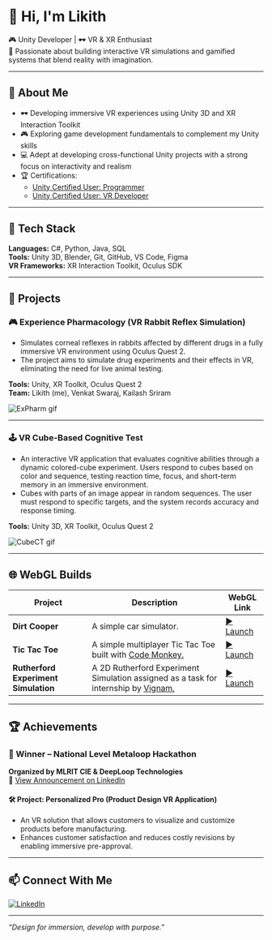 # 👋 Hi, I'm Likith

🎮 Unity Developer | 🕶️ VR & XR Enthusiast  
🚀 Passionate about building interactive VR simulations and gamified systems that blend reality with imagination.

---

## 🧠 About Me

- 🕶️ Developing immersive VR experiences using Unity 3D and XR Interaction Toolkit
- 🎮 Exploring game development fundamentals to complement my Unity skills
- 💻 Adept at developing cross-functional Unity projects with a strong focus on interactivity and realism
- 🏆 Certifications:
  - [Unity Certified User: Programmer](https://www.credly.com/badges/25382552-eae8-49d0-bc64-65b89ff8d682)
  - [Unity Certified User: VR Developer](https://www.credly.com/badges/8d43c8fc-5f6a-41bb-ae12-3b1d1c51b0f3)

---

## 🧰 Tech Stack

**Languages:** C#, Python, Java, SQL  
**Tools:** Unity 3D, Blender, Git, GitHub, VS Code, Figma  
**VR Frameworks:** XR Interaction Toolkit, Oculus SDK

---

## 💼 Projects

### 🎮 Experience Pharmacology (VR Rabbit Reflex Simulation)
- Simulates corneal reflexes in rabbits affected by different drugs in a fully immersive VR environment using Oculus Quest 2.  
- The project aims to simulate drug experiments and their effects in VR, eliminating the need for live animal testing.
  
**Tools:** Unity, XR Toolkit, Oculus Quest 2  
**Team:** Likith (me), Venkat Swaraj, Kailash Sriram  
  
![ExPharm gif](./media/Projects/ExPharm.gif)

---

### 🕹️ VR Cube-Based Cognitive Test
- An interactive VR application that evaluates cognitive abilities through a dynamic colored-cube experiment. Users respond to cubes based on color and sequence, testing reaction time, focus, and short-term memory in an immersive environment. 
- Cubes with parts of an image appear in random sequences. The user must respond to specific targets, and the system records accuracy and response timing.

**Tools:** Unity 3D, XR Toolkit, Oculus Quest 2  

![CubeCT gif](./media/Projects/CubeCT.gif)

---

## 🌐 WebGL Builds

| Project                          | Description                                              | WebGL Link                                    |
|----------------------------------|----------------------------------------------------------|-----------------------------------------------|
| **Dirt Cooper** | A simple car simulator.              | [▶️ Launch](https://likith666.github.io/Dirt-Cooper)        |
| **Tic Tac Toe**     | A simple multiplayer Tic Tac Toe built with [Code Monkey.](https://youtu.be/YmUnXsOp_t0?si=q6nkq0bFTxvT3jN9) | [▶️ Launch](https://likith666.github.io/Tic-Tac-Toe)        |
| **Rutherford Experiment Simulation**            | A 2D Rutherford Experiment Simulation assigned as a task for internship by [Vignam.](https://www.linkedin.com/company/vignam)                                  | [▶️ Launch](https://likith666.github.io/Rutherford-Experiment-Simulation/)        |

---

## 🏆 Achievements

### 🥇 Winner – National Level Metaloop Hackathon  
**Organized by MLRIT CIE & DeepLoop Technologies**  
📢 [View Announcement on LinkedIn](https://www.linkedin.com/posts/cxr-gitam_metaloopwinners-augmentedreality-virtualreality-activity-7123541338649694209-V9A7)  

#### 🛠️ Project: Personalized Pro (Product Design VR Application)

- An VR solution that allows customers to visualize and customize products before manufacturing.
- Enhances customer satisfaction and reduces costly revisions by enabling immersive pre-approval.

---

## 📫 Connect With Me

[![LinkedIn](https://img.shields.io/badge/LinkedIn-blue?logo=linkedin&style=for-the-badge)](https://www.linkedin.com/in/likith-reddy-67ba1a235/)  

---

_“Design for immersion, develop with purpose.”_

